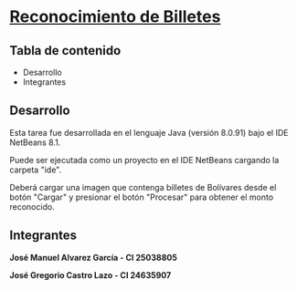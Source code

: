 # [Reconocimiento de Billetes](https://github.com/josemalvarezg1/Procesamiento-Digital-de-Imagenes-Reconocimiento-de-Billetes)

## Tabla de contenido
* Desarrollo
* Integrantes

## Desarrollo
Esta tarea fue desarrollada en el lenguaje Java (versión 8.0.91) bajo el IDE NetBeans 8.1.

Puede ser ejecutada como un proyecto en el IDE NetBeans cargando la carpeta "ide".

Deberá cargar una imagen que contenga billetes de Bolívares desde el botón "Cargar" y presionar el botón "Procesar" para obtener el monto reconocido.

## Integrantes

**José Manuel Alvarez García - CI 25038805**


**José Gregorio Castro Lazo - CI 24635907**
